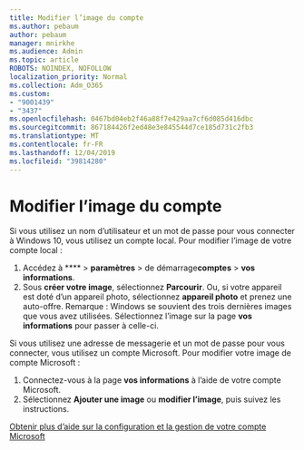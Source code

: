 ```yaml
---
title: Modifier l’image du compte
ms.author: pebaum
author: pebaum
manager: mnirkhe
ms.audience: Admin
ms.topic: article
ROBOTS: NOINDEX, NOFOLLOW
localization_priority: Normal
ms.collection: Adm_O365
ms.custom:
- "9001439"
- "3437"
ms.openlocfilehash: 0467bd04eb2f46a88f7e429aa7cf6d085d416dbc
ms.sourcegitcommit: 867184426f2ed48e3e845544d7ce185d731c2fb3
ms.translationtype: MT
ms.contentlocale: fr-FR
ms.lasthandoff: 12/04/2019
ms.locfileid: "39814280"
---
```

# <a name="change-account-picture"></a>Modifier l’image du compte

Si vous utilisez un nom d’utilisateur et un mot de passe pour vous connecter à Windows 10, vous utilisez un compte local. Pour modifier l’image de votre compte local :

1. Accédez à **** > **paramètres** > de démarrage**comptes** > **vos informations**.
2. Sous **créer votre image**, sélectionnez **Parcourir**. Ou, si votre appareil est doté d’un appareil photo, sélectionnez **appareil photo** et prenez une auto-offre. 
    Remarque : Windows se souvient des trois dernières images que vous avez utilisées. Sélectionnez l’image sur la page **vos informations** pour passer à celle-ci.

Si vous utilisez une adresse de messagerie et un mot de passe pour vous connecter, vous utilisez un compte Microsoft. Pour modifier votre image de compte Microsoft :

1. Connectez-vous à la page **vos informations** à l’aide de votre compte Microsoft.
2. Sélectionnez **Ajouter une image** ou **modifier l’image**, puis suivez les instructions.

[Obtenir plus d’aide sur la configuration et la gestion de votre compte Microsoft](https://support.microsoft.com/products/microsoft-account?category=manage-account)